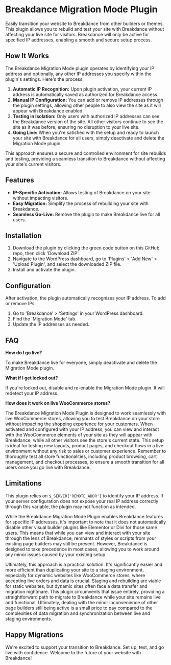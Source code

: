 # Breakdance Migration Mode Plugin

Easily transition your website to Breakdance from other builders or themes. This plugin allows you to rebuild and test your site with Breakdance without affecting your live site for visitors. Breakdance will only be active for specified IP addresses, enabling a smooth and secure setup process.

## How It Works

The Breakdance Migration Mode plugin operates by identifying your IP address and optionally, any other IP addresses you specify within the plugin's settings. Here's the process:

1. **Automatic IP Recognition:** Upon plugin activation, your current IP address is automatically saved as authorized for Breakdance access.
2. **Manual IP Configuration:** You can add or remove IP addresses through the plugin settings, allowing other people to also view the site as it will appear with Breakdance enabled.
3. **Testing in Isolation:** Only users with authorized IP addresses can see the Breakdance version of the site. All other visitors continue to see the site as it was before, ensuring no disruption to your live site.
4. **Going Live:** When you're satisfied with the setup and ready to launch your site with Breakdance for all users, simply deactivate and delete the Migration Mode plugin.

This approach ensures a secure and controlled environment for site rebuilds and testing, providing a seamless transition to Breakdance without affecting your site's current visitors.

## Features

- **IP-Specific Activation:** Allows testing of Breakdance on your site without impacting visitors.
- **Easy Migration:** Simplify the process of rebuilding your site with Breakdance.
- **Seamless Go-Live:** Remove the plugin to make Breakdance live for all users.

## Installation

1. Download the plugin by clicking the green code button on this GitHub repo, then click 'Download ZIP'.
2. Navigate to the WordPress dashboard, go to 'Plugins' > 'Add New' > 'Upload Plugin', and select the downloaded ZIP file.
3. Install and activate the plugin.

## Configuration

After activation, the plugin automatically recognizes your IP address. To add or remove IPs:

1. Go to 'Breakdance' > 'Settings' in your WordPress dashboard.
2. Find the 'Migration Mode' tab.
3. Update the IP addresses as needed.

## FAQ

**How do I go live?**

To make Breakdance live for everyone, simply deactivate and delete the Migration Mode plugin.

**What if I get locked out?**

If you're locked out, disable and re-enable the Migration Mode plugin. It will redetect your IP address.

**How does it work on live WooCommerce stores?**

The Breakdance Migration Mode Plugin is designed to work seamlessly with live WooCommerce stores, allowing you to test Breakdance on your store without impacting the shopping experience for your customers. When activated and configured with your IP address, you can view and interact with the WooCommerce elements of your site as they will appear with Breakdance, while all other visitors see the store's current state. This setup is ideal for testing new layouts, product pages, and checkout flows in a live environment without any risk to sales or customer experience. Remember to thoroughly test all store functionalities, including product browsing, cart management, and checkout processes, to ensure a smooth transition for all users once you go live with Breakdance.

## Limitations

This plugin relies on `$_SERVER['REMOTE_ADDR']` to identify your IP address. If your server configuration does not expose your real IP address correctly through this variable, the plugin may not function as intended.

While the Breakdance Migration Mode Plugin enables Breakdance features for specific IP addresses, it's important to note that it does not automatically disable other visual builder plugins like Elementor or Divi for those same users. This means that while you can view and interact with your site through the lens of Breakdance, remnants of styles or scripts from your existing page builders may still be present. However, Breakdance is designed to take precedence in most cases, allowing you to work around any minor issues caused by your existing setup.

Ultimately, this approach is a practical solution. It's significantly easier and more efficient than duplicating your site to a staging environment, especially for dynamic websites like WooCommerce stores, where accepting live orders and data is crucial. Staging and rebuilding are viable for static websites, but dynamic sites often face a data transfer and migration nightmare. This plugin circumvents that issue entirely, providing a straightforward path to migrate to Breakdance while your site remains live and functional. Ultimately, dealing with the minor inconvenience of other page builders still being active is a small price to pay compared to the complexities of data migration and synchronization between live and staging environments.

## Happy Migrations

We're excited to support your transition to Breakdance. Set up, test, and go live with confidence. Welcome to the future of your website with Breakdance!
